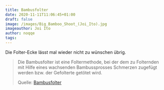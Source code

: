 ```yaml
---
title: Bambusfolter
date: 2020-11-11T11:06:45+01:00
draft: false
image: /images/Big_Bamboo_Shoot_(Joi_Ito).jpg
imageauthor: Joi Ito
author: noqqe
tags:
---
```


Die Folter-Ecke lässt mal wieder nicht zu wünschen übrig.

> Die Bambusfolter ist eine Foltermethode, bei der dem zu Folternden mit Hilfe
> eines wachsenden Bambussprosses Schmerzen zugefügt werden bzw. der Gefolterte
> getötet wird.
>
> Quelle: [Bambusfolter](https://de.wikipedia.org/wiki/Bambusfolter)
